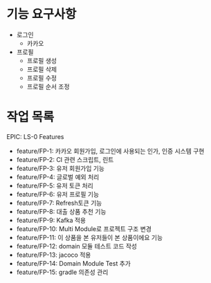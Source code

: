 # 기능 요구사항
- 로그인
  - 카카오
- 프로필
  - 프로필 생성
  - 프로필 삭제
  - 프로필 수정
  - 프로필 순서 조정

# 작업 목록
EPIC: LS-0
Features
- feature/FP-1: 카카오 회원가입, 로그인에 사용되는 인가, 인증 시스템 구현
- feature/FP-2: CI 관련 스크립트, 린트
- feature/FP-3: 유저 회원가입 기능
- feature/FP-4: 글로벌 예외 처리
- feature/FP-5: 유저 토큰 처리
- feature/FP-6: 유저 프로필 기능
- feature/FP-7: Refresh토큰 기능
- feature/FP-8: 대출 상품 추천 기능
- feature/FP-9: Kafka 적용
- feature/FP-10: Multi Module로 프로젝트 구조 변경
- feature/FP-11: 이 상품을 본 유저들이 본 상품이에요 기능
- feature/FP-12: domain 모듈 테스트 코드 작성
- feature/FP-13: jacoco 적용
- feature/FP-14: Domain Module Test 추가
- feature/FP-15: gradle 의존성 관리
